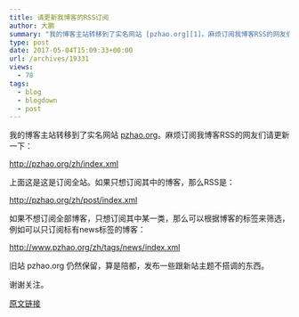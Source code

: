 ```yaml
---
title: 请更新我博客的RSS订阅
author: 大鹏
summary: "我的博客主站转移到了实名网站 [pzhao.org][1]。麻烦订阅我博客RSS的网友们请更新一下："
type: post
date: 2017-05-04T15:09:33+00:00
url: /archives/19331
views:
  - 78
tags:
  - blog
  - blogdown
  - post
---
```

我的博客主站转移到了实名网站 [pzhao.org][1]。麻烦订阅我博客RSS的网友们请更新一下：

<http://pzhao.org/zh/index.xml>

上面这是这是订阅全站。如果只想订阅其中的博客，那么RSS是：

<http://pzhao.org/zh/post/index.xml>

如果不想订阅全部博客，只想订阅其中某一类，那么可以根据博客的标签来筛选，例如可以只订阅标有news标签的博客：

<http://www.pzhao.org/zh/tags/news/index.xml>

旧站 pzhao.org 仍然保留，算是陪都，发布一些跟新站主题不搭调的东西。

谢谢关注。

 [1]: http://pzhao.org

[原文链接](http://dapengde.com/archives/19331)

